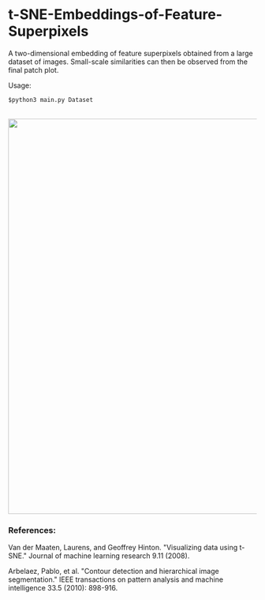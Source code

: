 # t-SNE-Embeddings-of-Feature-Superpixels
A two-dimensional embedding of feature superpixels obtained from a large dataset of images. Small-scale similarities can then be observed from the final patch plot.

Usage:

`$python3 main.py Dataset`

<br>
<img src="tsne_thumbnails.png" width="800" />

### References:

Van der Maaten, Laurens, and Geoffrey Hinton. "Visualizing data using t-SNE." Journal of machine learning research 9.11 (2008).

Arbelaez, Pablo, et al. "Contour detection and hierarchical image segmentation." IEEE transactions on pattern analysis and machine intelligence 33.5 (2010): 898-916.
